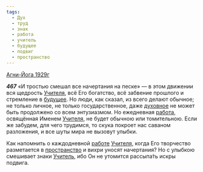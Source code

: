 ```yaml
---
tags:
  - Дух
  - труд
  - знак
  - работа
  - учитель
  - будущее
  - подвиг
  - пространство
---
```


[Агни-Йога 1929г](/agni/1929)

___467___
«И тростью смешал все начертания на песке» — в этом движении вся щедрость [Учителя](/tag/#учитель), всё Его богатство, всё забвение прошлого и стремление в [будущее](/tag/#будущее). Но люди, как сказал, из всего делают обычное; не только личное, не только государственное, даже [духовное](/tag/#Дух) не может быть продолжено со всем энтузиазмом. Но ежедневная [работа](/tag/#работа), освящённая Именем [Учителя](/tag/#учитель), не будет обычною или томительною. Если же забудем, для чего трудимся, то скука покроет нас саваном разложения, и все шуты мира не вызовут улыбки.   

Как напомнить о каждодневной [работе](/tag/#работа) [Учителя](/tag/#учитель), когда Его творчество разметается в [пространство](/tag/#пространство) и вихри уносят начертания? Но с улыбкою смешивает знаки [Учитель](/tag/#учитель), ибо Он не утомится рассыпа́ть искры подвига.